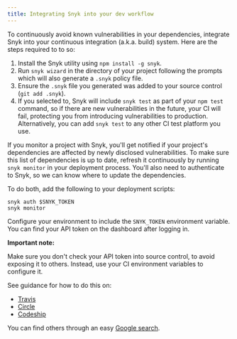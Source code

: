 ```yaml
---
title: Integrating Snyk into your dev workflow
---
```


<p>To continuously avoid known vulnerabilities in your dependencies, integrate Snyk into your continuous integration (a.k.a. build) system. Here are the steps required to to so:</p>

1. Install the Snyk utility using `npm install -g snyk`.
2. Run `snyk wizard` in the directory of your project following the prompts which will also generate a `.snyk` policy file.
3. Ensure the `.snyk` file you generated was added to your source control (`git add .snyk`).
4. If you selected to, Snyk will include `snyk test` as part of your `npm test` command, so if there are new vulnerabilities in the future, your CI will fail, protecting you from introducing vulnerabilities to production. Alternatively, you can add `snyk test` to any other CI test platform you use.

If you monitor a project with Snyk, you'll get notified if your project's dependencies are affected by newly disclosed vulnerabilities. To make sure this list of dependencies is up to date, refresh it continuously by running `snyk monitor` in your deployment process. You'll also need to authenticate to Snyk, so we can know where to update the dependencies.

To do both, add the following to your deployment scripts:

```
snyk auth $SNYK_TOKEN
snyk monitor
```

Configure your environment to include the `SNYK_TOKEN` environment variable. You can find your API token on the dashboard after logging in.

**Important note:**

Make sure you don't check your API token into source control, to avoid exposing it to others. Instead, use your CI environment variables to configure it.

See guidance for how to do this on:

* [Travis](https://docs.travis-ci.com/user/environment-variables/)
* [Circle](https://circleci.com/docs/environment-variables/)
* [Codeship](https://codeship.com/documentation/continuous-integration/set-environment-variables/)

You can find others through an easy [Google search]( https://www.google.co.uk/webhp?sourceid=chrome-instant&ion=1&espv=2&ie=UTF-8#q=setting+up+env+variables+in+CI).
